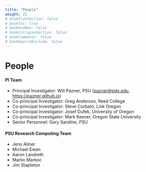 ```yaml
---
title: "People"
weight: 21
# bookFlatSection: false
# bookToc: true
# bookHidden: false
# bookCollapseSection: false
# bookComments: false
# bookSearchExclude: false
---
```


# People

#### PI Team

* Principal Investigator: Will Pazner, PSU (pazner@pdx.edu, https://pazner.github.io)
* Co-principal Investigator: Greg Anderson, Reed College
* Co-principal Investigator: Steve Corbató, Link Oregon
* Co-principal Investigator: Josef Dufek, University of Oregon
* Co-principal Investigator: Mark Keever, Oregon State University
* Senior Personnel: Gary Sandine, PSU

#### PSU Research Computing Team

* Jens Almer
* Michael Ewan
* Aaron Landreth
* Marko Markoc
* Jim Stapleton

